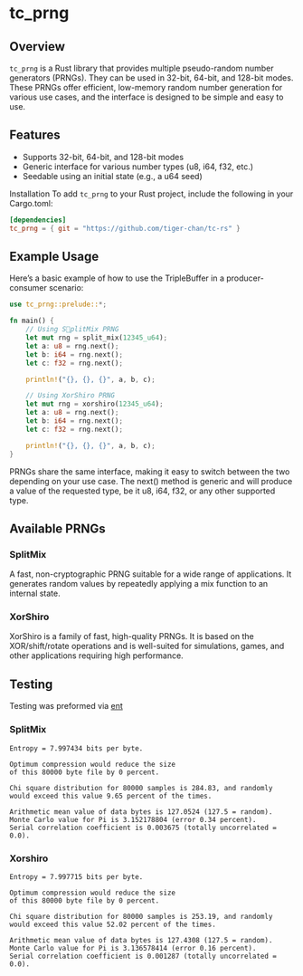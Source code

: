 # tc_prng

## Overview

`tc_prng` is a Rust library that provides multiple pseudo-random number
generators (PRNGs). They can be used in 32-bit, 64-bit, and 128-bit modes.
These PRNGs offer efficient, low-memory random number generation for various
use cases, and the interface is designed to be simple and easy to use.

## Features
- Supports 32-bit, 64-bit, and 128-bit modes
- Generic interface for various number types (u8, i64, f32, etc.)
- Seedable using an initial state (e.g., a u64 seed)

Installation
To add `tc_prng` to your Rust project, include the following in your
Cargo.toml:

```toml
[dependencies]
tc_prng = { git = "https://github.com/tiger-chan/tc-rs" }
```

## Example Usage

Here’s a basic example of how to use the TripleBuffer in a producer-consumer
scenario:

```rust
use tc_prng::prelude::*; 

fn main() {
    // Using SplitMix PRNG
    let mut rng = split_mix(12345_u64);
    let a: u8 = rng.next();
    let b: i64 = rng.next();
    let c: f32 = rng.next();

    println!("{}, {}, {}", a, b, c);

    // Using XorShiro PRNG
    let mut rng = xorshiro(12345_u64);
    let a: u8 = rng.next();
    let b: i64 = rng.next();
    let c: f32 = rng.next(); 

    println!("{}, {}, {}", a, b, c);
}
```

PRNGs share the same interface, making it easy to switch between the two
depending on your use case. The next() method is generic and will produce a
value of the requested type, be it u8, i64, f32, or any other supported type.

## Available PRNGs

### SplitMix
A fast, non-cryptographic PRNG suitable for a wide range of applications. It
generates random values by repeatedly applying a mix function to an internal
state.

### XorShiro
XorShiro is a family of fast, high-quality PRNGs. It is based on the
XOR/shift/rotate operations and is well-suited for simulations, games, and
other applications requiring high performance.

## Testing

Testing was preformed via [ent](https://www.fourmilab.ch/random/)

### SplitMix
```
Entropy = 7.997434 bits per byte.

Optimum compression would reduce the size
of this 80000 byte file by 0 percent.

Chi square distribution for 80000 samples is 284.83, and randomly
would exceed this value 9.65 percent of the times.

Arithmetic mean value of data bytes is 127.0524 (127.5 = random).
Monte Carlo value for Pi is 3.152178804 (error 0.34 percent).
Serial correlation coefficient is 0.003675 (totally uncorrelated = 0.0).

```

### Xorshiro

```
Entropy = 7.997715 bits per byte.

Optimum compression would reduce the size
of this 80000 byte file by 0 percent.

Chi square distribution for 80000 samples is 253.19, and randomly
would exceed this value 52.02 percent of the times.

Arithmetic mean value of data bytes is 127.4308 (127.5 = random).
Monte Carlo value for Pi is 3.136578414 (error 0.16 percent).
Serial correlation coefficient is 0.001287 (totally uncorrelated = 0.0).

```
